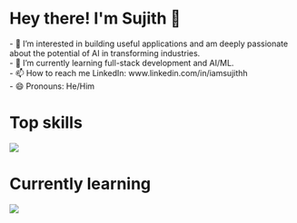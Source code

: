 <h1>Hey there! I'm Sujith 👋</h1>
- 📌 I’m interested in building useful applications and am deeply passionate about the potential of AI in transforming industries. <br>
- 🌱 I’m currently learning full-stack development and AI/ML.  <br>
- 📫 How to reach me LinkedIn: www.linkedin.com/in/iamsujithh <br>
- 😄 Pronouns: He/Him <br>

<h1>Top skills</h1>
<p>
  <a href="https://skillicons.dev">
    <img src="https://skillicons.dev/icons?i=html,css,tailwind,javascript,typescript,react,angular,python,postman" />
  </a>
</p>

<h1>Currently learning</h1>
<a href="https://skillicons.dev">
    <img src="https://skillicons.dev/icons?i=express,mongodb,nodejs,java,spring" />
  </a>

  
<!---
lambdaYouth/lambdaYouth is a ✨ special ✨ repository because its `README.md` (this file) appears on your GitHub profile.
You can click the Preview link to take a look at your changes.
--->
